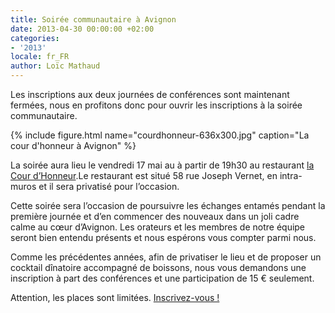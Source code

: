 ```yaml
---
title: Soirée communautaire à Avignon
date: 2013-04-30 00:00:00 +02:00
categories:
- '2013'
locale: fr_FR
author: Loïc Mathaud
---
```


Les inscriptions aux deux journées de conférences sont maintenant fermées, nous en profitons donc pour ouvrir les inscriptions à la soirée communautaire.

{% include figure.html name="courdhonneur-636x300.jpg" caption="La cour d'honneur à Avignon" %}

La soirée aura lieu le vendredi 17 mai au à partir de 19h30 au restaurant [la Cour d&rsquo;Honneur][2].Le restaurant est situé 58 rue Joseph Vernet, en intra-muros et il sera privatisé pour l&rsquo;occasion.

Cette soirée sera l&rsquo;occasion de poursuivre les échanges entamés pendant la première journée et d&rsquo;en commencer des nouveaux dans un joli cadre calme au cœur d&rsquo;Avignon. Les orateurs et les membres de notre équipe seront bien entendu présents et nous espérons vous compter parmi nous.

Comme les précédentes années, afin de privatiser le lieu et de proposer un cocktail dînatoire accompagné de boissons, nous vous demandons une inscription à part des conférences et une participation de 15 € seulement.

Attention, les places sont limitées. [Inscrivez-vous !][1]

 [1]: http://sudweb.fr/2013/inscription.html "Inscription à la soirée communautaire Sud Web 2013"
 [2]: http://www.cour-honneur.com "Restaurant la Cour d'Honneur"
